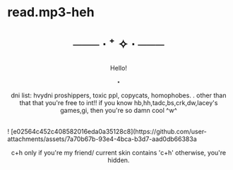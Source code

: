 # read.mp3-heh
<h1 align="center"></[](i)>


─── ⋅ ⁺ ✧  ⋅ ───


</h1>


  
<p align="center"> Hello!

<p align="center"> ⋆

<p align="center"> dni list: hvydni proshippers, toxic ppl, copycats, homophobes.
.  other than that that you're free to int!! if you know hb,hh,tadc,bs,crk,dw,lacey's games,gi, then you're so damn cool ^w^</p>
<br>! [e02564c452c408582016eda0a35128c8](https://github.com/user-attachments/assets/7a70b67b-93e4-4bca-b3d7-aad0db66383a </br>

    
<p align="center">  c+h only if you're my friend/ current skin contains 'c+h' otherwise, you're hidden.</p>





<h1 align="center"></[](h)>
